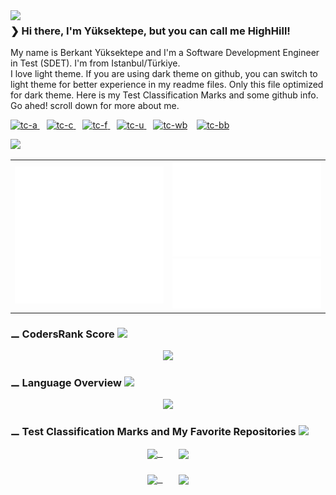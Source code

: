 <picture>
  <source media="(prefers-color-scheme: dark)" srcset="https://github.com/Berkantyuks/Berkantyuks/blob/main/images/mycat-art-scp-dark.png">
  <img align="left" width="180px" src="https://github.com/Berkantyuks/Berkantyuks/blob/main/images/mycat-art-scp-light.png"/>
</picture>

### &#10095;  Hi there, I'm Yüksektepe, but you can call me HighHill!

<p>My name is Berkant Yüksektepe and I'm a Software Development Engineer in Test (SDET). I'm from Istanbul/Türkiye. </br> I love light theme. If you are using dark theme on github, you can switch to light theme for better experience in my readme files. Only this file optimized for dark theme. Here is my Test Classification Marks and some github info. Go ahed! scroll down for more about me.</p>

<a href="https://github.com/Berkantyuks/QA-Project-Test-Classification-Mark#test-class-a" rel="tc-a">
  <picture>
    <source media="(prefers-color-scheme: dark)" srcset="https://github.com/Berkantyuks/QA-Project-Test-Classification-Mark/blob/main/TCM-114x40-dark/114x40-tc-a.png">
    <img width="79px" style="border-width: 0;" src="https://github.com/Berkantyuks/QA-Project-Test-Classification-Mark/blob/main/TCM-114x40-light/114x40-tc-a.png" alt="tc-a" />
  </picture>
</a>
&ensp;
<a href="https://github.com/Berkantyuks/QA-Project-Test-Classification-Mark#test-class-c" rel="tc-c">
  <picture>
    <source media="(prefers-color-scheme: dark)" srcset="https://github.com/Berkantyuks/QA-Project-Test-Classification-Mark/blob/main/TCM-114x40-dark/114x40-tc-c.png">
    <img width="79px" style="border-width: 0;" src="https://github.com/Berkantyuks/QA-Project-Test-Classification-Mark/blob/main/TCM-114x40-light/114x40-tc-c.png" alt="tc-c" />
  </picture>
</a>
&ensp;
<a href="https://github.com/Berkantyuks/QA-Project-Test-Classification-Mark#test-class-f" rel="tc-f">
  <picture>
    <source media="(prefers-color-scheme: dark)" srcset="https://github.com/Berkantyuks/QA-Project-Test-Classification-Mark/blob/main/TCM-114x40-dark/114x40-tc-f.png">
    <img width="79px" style="border-width: 0;" src="https://github.com/Berkantyuks/QA-Project-Test-Classification-Mark/blob/main/TCM-114x40-light/114x40-tc-f.png" alt="tc-f" />
  </picture>
</a>
&ensp;
<a href="https://github.com/Berkantyuks/QA-Project-Test-Classification-Mark#test-class-u" rel="tc-u">
  <picture>
    <source media="(prefers-color-scheme: dark)" srcset="https://github.com/Berkantyuks/QA-Project-Test-Classification-Mark/blob/main/TCM-114x40-dark/114x40-tc-u.png">
    <img width="79px" style="border-width: 0;" src="https://github.com/Berkantyuks/QA-Project-Test-Classification-Mark/blob/main/TCM-114x40-light/114x40-tc-u.png" alt="tc-u" />
  </picture>
</a>
&ensp;
<a href="https://github.com/Berkantyuks/QA-Project-Test-Classification-Mark" rel="tc-wb"><img width="79px" style="border-width: 0;" src="https://github.com/Berkantyuks/QA-Project-Test-Classification-Mark/blob/main/TCM-114x40-box/114x40-wb.png" alt="tc-wb" /></a>
&ensp;
<a href="https://github.com/Berkantyuks/QA-Project-Test-Classification-Mark" rel="tc-bb"><img width="79px" style="border-width: 0;" src="https://github.com/Berkantyuks/QA-Project-Test-Classification-Mark/blob/main/TCM-114x40-box/114x40-bb.png" alt="tc-bb" /></a>
</br>

<picture><source media="(prefers-color-scheme: dark)" srcset="https://github.com/Berkantyuks/Berkantyuks/blob/main/images/cizgi-dark.png"><img src="https://user-images.githubusercontent.com/61010367/183224999-7c80dc90-b810-43db-aea0-a7b61b60c937.png"/></picture>

<table>
<tr>
  <td>
  <img src="/metrics.plugin.stackoverflow.svg"/>
  </td>
   <td>
      <img src="/metrics.terminal.svg"></img>
      <br/>
      <img src="/metrics.plugin.languages.indepth.svg"></img>

  </td>
</tr>
</table>

### &#9866; CodersRank Score <picture><source media="(prefers-color-scheme: dark)" srcset="https://github.com/Berkantyuks/Berkantyuks/blob/main/images/cizgi-dark.png"><img src="https://user-images.githubusercontent.com/61010367/183224999-7c80dc90-b810-43db-aea0-a7b61b60c937.png"/></picture>

<div align="center">
<kbd>
<a href="https://profile.codersrank.io/user/berkantyuks/" target="_blank">
  <img style="width: 830px; style="border-raius: 5px;" src="https://user-images.githubusercontent.com/61010367/185494454-aaf30c77-1b9b-461c-940f-6c63177f76aa.png" />
</a>
</kbd>
</div>

### &#9866; Language Overview <picture><source media="(prefers-color-scheme: dark)" srcset="https://github.com/Berkantyuks/Berkantyuks/blob/main/images/cizgi-dark.png"><img src="https://user-images.githubusercontent.com/61010367/183224999-7c80dc90-b810-43db-aea0-a7b61b60c937.png"/></picture>

<div align="center">
<kbd>
<a href="https://profile.codersrank.io/user/berkantyuks/" target="_blank">
  <img style="width: 830px; style="border-raius: 5px;" src="https://user-images.githubusercontent.com/61010367/185495086-2bfd9934-51c3-4313-b370-a125e87cdec8.png" />
</a>
</kbd>
</div>


### &#9866; Test Classification Marks and My Favorite Repositories <picture><source media="(prefers-color-scheme: dark)" srcset="https://github.com/Berkantyuks/Berkantyuks/blob/main/images/cizgi-dark.png"><img src="https://user-images.githubusercontent.com/61010367/183224999-7c80dc90-b810-43db-aea0-a7b61b60c937.png"/></picture>
 
<div align="center">
<kbd>
  <a href="https://github.com/Berkantyuks/QA-Project-Test-Classification-Mark" target="_blank">
    <img align="center" src="https://github-readme-stats.vercel.app/api/pin/?username=Berkantyuks&repo=QA-Project-Test-Classification-Mark&theme=white" />
  </a>
&ensp;&ensp;
  <a href="https://github.com/Berkantyuks/QATestCucumberSeleniumApple" target="_blank">
    <img align="center" src="https://github-readme-stats.vercel.app/api/pin/?username=Berkantyuks&repo=QATestCucumberSeleniumApple&theme=white" />
  </a>
  
  ###

  <a href="https://github.com/Berkantyuks/FaustX-FX1-AI-OpenFX" target="_blank">
    <img align="center" src="https://github-readme-stats.vercel.app/api/pin/?username=Berkantyuks&repo=FaustX-FX1-AI-OpenFX&theme=white" />
  </a>
&ensp;&ensp;
  <a href="https://github.com/Berkantyuks/FaustX-FX-FCP-OpenFX" target="_blank">
    <img align="center" src="https://github-readme-stats.vercel.app/api/pin/?username=Berkantyuks&repo=FaustX-FX-FCP-OpenFX&theme=white" />
  </a>
</kbd>
</div>





<!--
**Berkantyuks/Berkantyuks** is a ✨ _special_ ✨ repository because its `README.md` (this file) appears on your GitHub profile.

Here are some ideas to get you started:

- 🔭 I’m currently working on ...
- 🌱 I’m currently learning ...
- 👯 I’m looking to collaborate on ...
- 🤔 I’m looking for help with ...
- 💬 Ask me about ...
- 📫 How to reach me: ...
- 😄 Pronouns: ...
- ⚡ Fun fact: ...
-->
